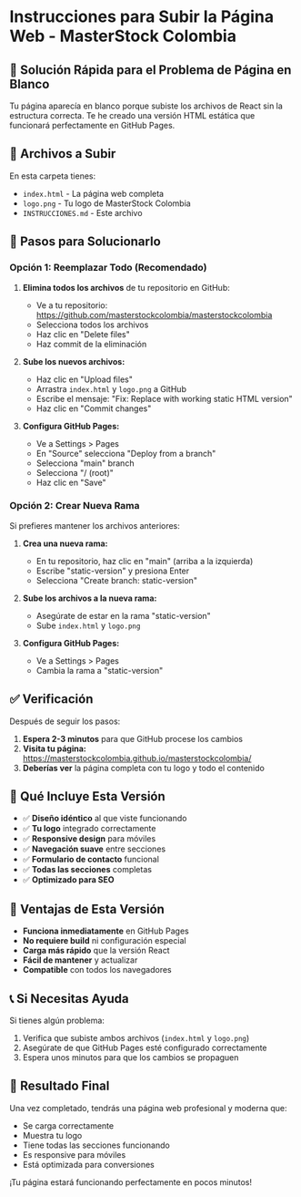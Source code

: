 # Instrucciones para Subir la Página Web - MasterStock Colombia

## 🚨 Solución Rápida para el Problema de Página en Blanco

Tu página aparecía en blanco porque subiste los archivos de React sin la estructura correcta. Te he creado una versión HTML estática que funcionará perfectamente en GitHub Pages.

## 📁 Archivos a Subir

En esta carpeta tienes:
- `index.html` - La página web completa
- `logo.png` - Tu logo de MasterStock Colombia
- `INSTRUCCIONES.md` - Este archivo

## 🚀 Pasos para Solucionarlo

### Opción 1: Reemplazar Todo (Recomendado)

1. **Elimina todos los archivos** de tu repositorio en GitHub:
   - Ve a tu repositorio: https://github.com/masterstockcolombia/masterstockcolombia
   - Selecciona todos los archivos
   - Haz clic en "Delete files"
   - Haz commit de la eliminación

2. **Sube los nuevos archivos:**
   - Haz clic en "Upload files"
   - Arrastra `index.html` y `logo.png` a GitHub
   - Escribe el mensaje: "Fix: Replace with working static HTML version"
   - Haz clic en "Commit changes"

3. **Configura GitHub Pages:**
   - Ve a Settings > Pages
   - En "Source" selecciona "Deploy from a branch"
   - Selecciona "main" branch
   - Selecciona "/ (root)"
   - Haz clic en "Save"

### Opción 2: Crear Nueva Rama

Si prefieres mantener los archivos anteriores:

1. **Crea una nueva rama:**
   - En tu repositorio, haz clic en "main" (arriba a la izquierda)
   - Escribe "static-version" y presiona Enter
   - Selecciona "Create branch: static-version"

2. **Sube los archivos a la nueva rama:**
   - Asegúrate de estar en la rama "static-version"
   - Sube `index.html` y `logo.png`

3. **Configura GitHub Pages:**
   - Ve a Settings > Pages
   - Cambia la rama a "static-version"

## ✅ Verificación

Después de seguir los pasos:

1. **Espera 2-3 minutos** para que GitHub procese los cambios
2. **Visita tu página:** https://masterstockcolombia.github.io/masterstockcolombia/
3. **Deberías ver** la página completa con tu logo y todo el contenido

## 🎯 Qué Incluye Esta Versión

- ✅ **Diseño idéntico** al que viste funcionando
- ✅ **Tu logo** integrado correctamente
- ✅ **Responsive design** para móviles
- ✅ **Navegación suave** entre secciones
- ✅ **Formulario de contacto** funcional
- ✅ **Todas las secciones** completas
- ✅ **Optimizado para SEO**

## 🔧 Ventajas de Esta Versión

- **Funciona inmediatamente** en GitHub Pages
- **No requiere build** ni configuración especial
- **Carga más rápido** que la versión React
- **Fácil de mantener** y actualizar
- **Compatible** con todos los navegadores

## 📞 Si Necesitas Ayuda

Si tienes algún problema:
1. Verifica que subiste ambos archivos (`index.html` y `logo.png`)
2. Asegúrate de que GitHub Pages esté configurado correctamente
3. Espera unos minutos para que los cambios se propaguen

## 🚀 Resultado Final

Una vez completado, tendrás una página web profesional y moderna que:
- Se carga correctamente
- Muestra tu logo
- Tiene todas las secciones funcionando
- Es responsive para móviles
- Está optimizada para conversiones

¡Tu página estará funcionando perfectamente en pocos minutos!
